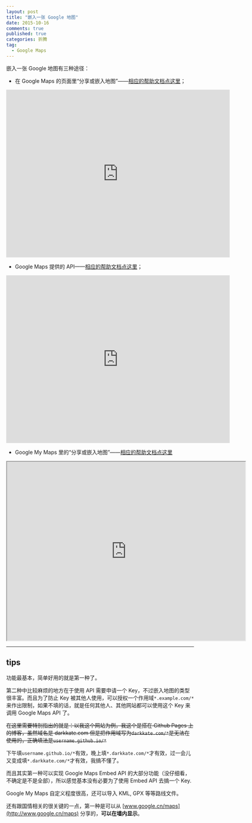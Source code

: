 ```yaml
---
layout: post
title: "嵌入一张 Google 地图"
date: 2015-10-16
comments: true
published: true
categories: 折腾
tag: 
  - Google Maps
---
```


嵌入一张 Google 地图有三种途径：

- 在 Google Maps 的页面里“分享或嵌入地图”——[相应的帮助文档点这里](https://support.google.com/maps/answer/3544418?hl=zh-Hans)；

<iframe src="http://www.google.cn/maps/embed?pb=!1m18!1m12!1m3!1d436717.96616795985!2d121.1965694821956!3d31.22463250679695!2m3!1f0!2f0!3f0!3m2!1i1024!2i768!4f13.1!3m3!1m2!1s0x35b27040b1f53c33%3A0x295129423c364a1!2z5LiK5rW35biC!5e0!3m2!1szh-CN!2scn!4v1444990528566" width="600" height="450" frameborder="0" style="border:0" allowfullscreen></iframe>

- Google Maps 提供的 API——[相应的帮助文档点这里](https://developers.google.com/maps/documentation/embed/)；

<iframe width="600" height="450" frameborder="0" style="border:0" src="https://www.google.com/maps/embed/v1/place?q=%E9%BB%84%E5%86%88%E5%B8%82&key=AIzaSyDisDs5_JsozIIocMK8T22Xng-G3MmyAvA" allowfullscreen></iframe>

- Google My Maps 里的“分享或嵌入地图”——[相应的帮助文档点这里](https://support.google.com/mymaps/answer/4708605?hl=zh-Hans&ref_topic=3526007&vid=1-635805994587174532-2307466006)

<iframe src="https://www.google.com/maps/d/embed?mid=zbeuMIatNXqs.kvFz7_CCyWA8" width="640" height="480"></iframe>


---

## tips

功能最基本，简单好用的就是第一种了。

第二种中比较麻烦的地方在于使用 API 需要申请一个 Key，不过嵌入地图的类型很丰富。而且为了防止 Key 被其他人使用，可以授权一个作用域`*.example.com/*`来作出限制，如果不填的话，就是任何其他人、其他网站都可以使用这个 Key 来调用 Google Maps API 了。

<del>在这里需要特别指出的就是：以我这个网站为例，我这个是搭在 Github Pages 上的博客，虽然域名是 darkkate.com 但是把作用域写为`darkkate.com/*`是无法在使用的，正确填法是`username.github.io/*`</del>

下午填`username.github.io/*`有效，晚上填`*.darkkate.com/*`才有效，过一会儿又变成填`*.darkkate.com/*`才有效，我搞不懂了。

而且其实第一种可以实现 Google Maps Embed API 的大部分功能（没仔细看，不确定是不是全部），所以感觉基本没有必要为了使用 Embed API 去搞一个 Key.

Google My Maps 自定义程度很高，还可以导入 KML, GPX 等等路线文件。

还有跟国情相关的很关键的一点，第一种是可以从 [www.google.cn/maps](http://www.google.cn/maps) 分享的，**可以在墙内显示**。
